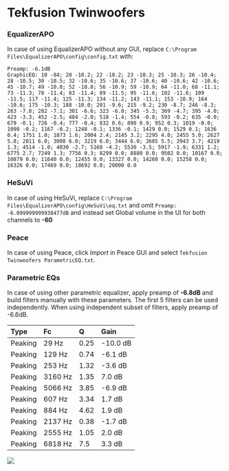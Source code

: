 # Tekfusion Twinwoofers

### EqualizerAPO
In case of using EqualizerAPO without any GUI, replace `C:\Program Files\EqualizerAPO\config\config.txt`
with:
```
Preamp: -6.1dB
GraphicEQ: 10 -84; 20 -10.2; 22 -10.2; 23 -10.3; 25 -10.3; 26 -10.4; 28 -10.5; 30 -10.5; 32 -10.6; 35 -10.6; 37 -10.6; 40 -10.6; 42 -10.6; 45 -10.7; 49 -10.8; 52 -10.8; 56 -10.9; 59 -10.9; 64 -11.0; 68 -11.1; 73 -11.3; 78 -11.4; 83 -11.4; 89 -11.5; 95 -11.6; 102 -11.6; 109 -11.5; 117 -11.4; 125 -11.3; 134 -11.2; 143 -11.1; 153 -10.9; 164 -10.6; 175 -10.3; 188 -10.0; 201 -9.6; 215 -9.2; 230 -8.7; 246 -8.3; 263 -7.8; 282 -7.1; 301 -6.6; 323 -6.0; 345 -5.3; 369 -4.7; 395 -4.0; 423 -3.3; 452 -2.5; 484 -2.0; 518 -1.4; 554 -0.8; 593 -0.2; 635 -0.0; 679 -0.1; 726 -0.4; 777 -0.4; 832 0.6; 890 0.9; 952 0.3; 1019 -0.0; 1090 -0.2; 1167 -0.2; 1248 -0.1; 1336 -0.1; 1429 0.0; 1529 0.1; 1636 0.4; 1751 1.0; 1873 1.6; 2004 2.4; 2145 3.2; 2295 4.0; 2455 5.0; 2627 5.8; 2811 6.0; 3008 6.0; 3219 6.0; 3444 6.0; 3685 5.5; 3943 3.7; 4219 1.3; 4514 -1.0; 4830 -2.7; 5168 -4.2; 5530 -3.5; 5917 -1.9; 6331 1.2; 6775 2.7; 7249 1.3; 7756 0.3; 8299 0.0; 8880 0.0; 9502 0.0; 10167 0.0; 10879 0.0; 11640 0.0; 12455 0.0; 13327 0.0; 14260 0.0; 15258 0.0; 16326 0.0; 17469 0.0; 18692 0.0; 20000 0.0
```

### HeSuVi
In case of using HeSuVi, replace `C:\Program Files\EqualizerAPO\config\HeSuVi\eq.txt` and omit `Preamp:
-6.099999999938477dB` and instead set Global volume in the UI for both channels to **-60**

### Peace
In case of using Peace, click *Import* in Peace GUI and select `Tekfusion Twinwoofers ParametricEQ.txt`.

### Parametric EQs
In case of using other parametric equalizer, apply preamp of **-6.8dB** and build filters manually
with these parameters. The first 5 filters can be used independently.
When using independent subset of filters, apply preamp of -6.6dB.

| Type    | Fc      |    Q | Gain     |
|:--------|:--------|:-----|:---------|
| Peaking | 29 Hz   | 0.25 | -10.0 dB |
| Peaking | 129 Hz  | 0.74 | -6.1 dB  |
| Peaking | 253 Hz  | 1.32 | -3.6 dB  |
| Peaking | 3160 Hz | 1.35 | 7.0 dB   |
| Peaking | 5066 Hz | 3.85 | -6.9 dB  |
| Peaking | 607 Hz  | 3.34 | 1.7 dB   |
| Peaking | 884 Hz  | 4.62 | 1.9 dB   |
| Peaking | 2137 Hz | 0.38 | -1.7 dB  |
| Peaking | 2555 Hz | 1.05 | 2.0 dB   |
| Peaking | 6818 Hz | 7.5  | 3.3 dB   |

![](https://raw.githubusercontent.com/jaakkopasanen/AutoEq/master/results/innerfidelity/sbaf-serious/Tekfusion%20Twinwoofers/Tekfusion%20Twinwoofers.png)